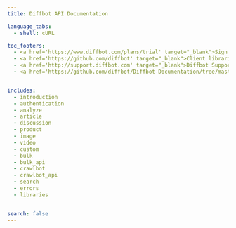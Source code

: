 ```yaml
---
title: Diffbot API Documentation

language_tabs:
  - shell: cURL

toc_footers:
  - <a href='https://www.diffbot.com/plans/trial' target="_blank">Sign Up for a Developer Token</a>
  - <a href='https://github.com/diffbot' target="_blank">Client libraries</a>
  - <a href='http://support.diffbot.com' target="_blank">Diffbot Support</a>
  - <a href='https://github.com/diffbot/Diffbot-Documentation/tree/master/source/includes' target="_blank">Suggest Edits</a>


includes:
  - introduction
  - authentication
  - analyze
  - article
  - discussion
  - product
  - image
  - video
  - custom
  - bulk
  - bulk_api
  - crawlbot
  - crawlbot_api
  - search
  - errors
  - libraries


search: false
---
```




